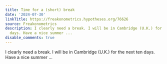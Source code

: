 ```yaml
---
title: Time for a (short) break
date: '2024-07-30'
linkTitle: https://freakonometrics.hypotheses.org/76626
source: Freakonometrics
description: I clearly need a break. I will be in Cambridge (U.K.) for the next ten
  days. Have a nice summer ...
disable_comments: true
---
```

I clearly need a break. I will be in Cambridge (U.K.) for the next ten days. Have a nice summer ...
